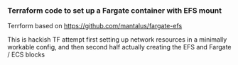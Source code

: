### Terraform code to set up a Fargate container with EFS mount

Terrform based on https://github.com/mantalus/fargate-efs 

This is hackish TF attempt first setting up network resources in a minimally workable config,
and then second half actually creating the EFS and Fargate / ECS blocks
